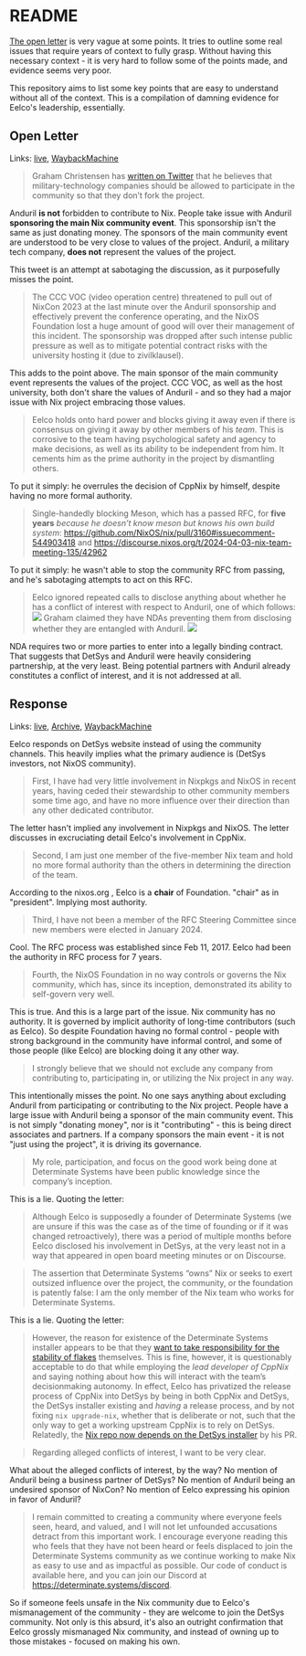# README

[The open letter](https://save-nix-together.org/) is very vague at some points. It tries to outline some real issues that require years of context to fully grasp. Without having this necessary context - it is very hard to follow some of the points made, and evidence seems very poor.

This repository aims to list some key points that are easy to understand without all of the context. This is a compilation of damning evidence for Eelco's leadership, essentially.

## Open Letter

Links: [live](https://save-nix-together.org/), [WaybackMachine](https://web.archive.org/web/20240000000000*/https://save-nix-together.org/)

> Graham Christensen has [written on Twitter](https://twitter.com/grhmc/status/1778074264043655620) that he believes that military-technology companies should be allowed to participate in the community so that they don’t fork the project.

Anduril **is not** forbidden to contribute to Nix. People take issue with Anduril **sponsoring the main Nix community event**. This sponsorship isn't the same as just donating money. The sponsors of the main community event are understood to be very close to values of the project. Anduril, a military tech company, **does not** represent the values of the project.

This tweet is an attempt at sabotaging the discussion, as it purposefully misses the point.

> The CCC VOC (video operation centre) threatened to pull out of NixCon 2023 at the last minute over the Anduril sponsorship and effectively prevent the conference operating, and the NixOS Foundation lost a huge amount of good will over their management of this incident. The sponsorship was dropped after such intense public pressure as well as to mitigate potential contract risks with the university hosting it (due to zivilklausel).

This adds to the point above. The main sponsor of the main community event represents the values of the project. CCC VOC, as well as the host university, both don't share the values of Anduril - and so they had a major issue with Nix project embracing those values.

> Eelco holds onto hard power and blocks giving it away even if there is consensus on giving it away by other members of his *team*. This is corrosive to the team having psychological safety and agency to make decisions, as well as its ability to be independent from him. It cements him as the prime authority in the project by dismantling others.

To put it simply: he overrules the decision of CppNix by himself, despite having no more formal authority.

> Single-handedly blocking Meson, which has a passed RFC, for **five years** *because he doesn’t know meson but knows his own build system*: https://github.com/NixOS/nix/pull/3160#issuecomment-544903418 and https://discourse.nixos.org/t/2024-04-03-nix-team-meeting-135/42962

To put it simply: he wasn't able to stop the community RFC from passing, and he's sabotaging attempts to act on this RFC.

> Eelco ignored repeated calls to disclose anything about whether he has a conflict of interest with respect to Anduril, one of which follows:
> ![](https://save-nix-together.org/post-media/9ff794bc-48ea-4c9c-97f8-70199600ec0e.png)
> Graham claimed they have NDAs preventing them from disclosing whether they are entangled with Anduril.
> ![](https://save-nix-together.org/post-media/9bec220c-702b-42b2-acd7-f6115d36ca13.png)

NDA requires two or more parties to enter into a legally binding contract. That suggests that DetSys and Anduril were heavily considering partnership, at the very least. Being potential partners with Anduril already constitutes a conflict of interest, and it is not addressed at all.

## Response

Links: [live](https://determinate.systems/posts/on-community-in-nix/), [Archive](https://archive.is/lndrH), [WaybackMachine](https://web.archive.org/web/20240000000000*/https://determinate.systems/posts/on-community-in-nix/)

Eelco responds on DetSys website instead of using the community channels. This heavily implies what the primary audience is (DetSys investors, not NixOS community).

> First, I have had very little involvement in Nixpkgs and NixOS in recent years, having ceded their stewardship to other community members some time ago, and have no more influence over their direction than any other dedicated contributor.

The letter hasn't implied any involvement in Nixpkgs and NixOS. The letter discusses in excruciating detail Eelco's involvement in CppNix.

> Second, I am just one member of the five-member Nix team and hold no more formal authority than the others in determining the direction of the team.

According to the nixos.org , Eelco is a **chair** of Foundation. "chair" as in "president". Implying most authority.

> Third, I have not been a member of the RFC Steering Committee since new members were elected in January 2024.

Cool. The RFC process was established since Feb 11, 2017. Eelco had been the authority in RFC process for 7 years.

> Fourth, the NixOS Foundation in no way controls or governs the Nix community, which has, since its inception, demonstrated its ability to self-govern very well.

This is true. And this is a large part of the issue. Nix community has no authority. It is governed by implicit authority of long-time contributors (such as Eelco). So despite Foundation having no formal control - people with strong background in the community have informal control, and some of those people (like Eelco) are blocking doing it any other way.

> I strongly believe that we should not exclude any company from contributing to, participating in, or utilizing the Nix project in any way.

This intentionally misses the point. No one says anything about excluding Anduril from participating or contributing to the Nix project. People have a large issue with Anduril being a sponsor of the main community event. This is not simply "donating money", nor is it "contributing" - this is being direct associates and partners. If a company sponsors the main event - it is not "just using the project", it is driving its governance.

> My role, participation, and focus on the good work being done at Determinate Systems have been public knowledge since the company’s inception.

This is a lie. Quoting the letter:

> Although Eelco is supposedly a founder of Determinate Systems (we are unsure if this was the case as of the time of founding or if it was changed retroactively), there was a period of multiple months before Eelco disclosed his involvement in DetSys, at the very least not in a way that appeared in open board meeting minutes or on Discourse.

> The assertion that Determinate Systems “owns” Nix or seeks to exert outsized influence over the project, the community, or the foundation is patently false: I am the only member of the Nix team who works for Determinate Systems.

This is a lie. Quoting the letter:

> However, the reason for existence of the Determinate Systems installer appears to be that they [want to take responsibility for the stability of flakes](https://determinate.systems/posts/experimental-does-not-mean-unstable/) themselves. This is fine, however, it is questionably acceptable to do that while employing the *lead developer of CppNix* and saying nothing about how this will interact with the team’s decisionmaking autonomy.
> In effect, Eelco has privatized the release process of CppNix into DetSys by being in both CppNix and DetSys, the DetSys installer existing and *having* a release process, and by not fixing `nix upgrade-nix`, whether that is deliberate or not, such that the only way to get a working upstream CppNix is to rely on DetSys.
> Relatedly, the [Nix repo now depends on the DetSys installer](https://github.com/NixOS/nix/pull/10339) by his PR.

> Regarding alleged conflicts of interest, I want to be very clear.

What about the alleged conflicts of interest, by the way? No mention of Anduril being a business partner of DetSys? No mention of Anduril being an undesired sponsor of NixCon? No mention of Eelco expressing his opinion in favor of Anduril?

> I remain committed to creating a community where everyone feels seen, heard, and valued, and I will not let unfounded accusations detract from this important work. I encourage everyone reading this who feels that they have not been heard or feels displaced to join the Determinate Systems community as we continue working to make Nix as easy to use and as impactful as possible. Our code of conduct is available here, and you can join our Discord at https://determinate.systems/discord.

So if someone feels unsafe in the Nix community due to Eelco's mismanagement of the community - they are welcome to join the DetSys community. Not only is this absurd, it's also an outright confirmation that Eelco grossly mismanaged Nix community, and instead of owning up to those mistakes - focused on making his own.
